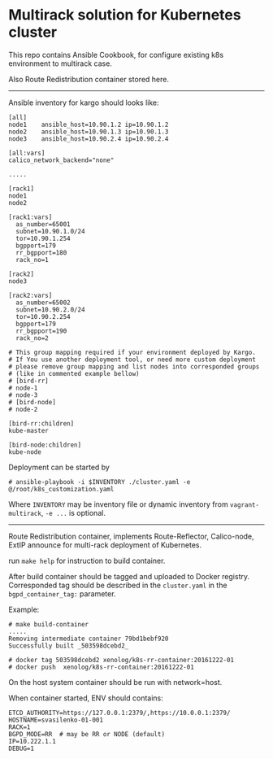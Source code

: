 # Multirack solution for Kubernetes cluster

This repo contains Ansible Cookbook, for configure existing 
k8s environment to multirack case.

Also Route Redistribution container stored here.

---
Ansible inventory for kargo should looks like:

```
[all]
node1    ansible_host=10.90.1.2 ip=10.90.1.2
node2    ansible_host=10.90.1.3 ip=10.90.1.3
node3    ansible_host=10.90.2.4 ip=10.90.2.4

[all:vars]
calico_network_backend="none"

.....

[rack1]
node1
node2

[rack1:vars]
  as_number=65001
  subnet=10.90.1.0/24
  tor=10.90.1.254
  bgpport=179
  rr_bgpport=180
  rack_no=1

[rack2]
node3

[rack2:vars]
  as_number=65002
  subnet=10.90.2.0/24
  tor=10.90.2.254
  bgpport=179
  rr_bgpport=190
  rack_no=2

# This group mapping required if your environment deployed by Kargo.
# If You use another deployment tool, or need more custom deployment
# please remove group mapping and list nodes into corresponded groups
# (like in commented example bellow)
# [bird-rr]
# node-1
# node-3
# [bird-node]
# node-2

[bird-rr:children]
kube-master

[bird-node:children]
kube-node
```

Deployment can be started by
```
# ansible-playbook -i $INVENTORY ./cluster.yaml -e @/root/k8s_customization.yaml
```
Where `INVENTORY` may be inventory file or dynamic inventory from `vagrant-multirack`, `-e ...` is optional.

---
Route Redistribution container, implements Route-Reflector, Calico-node, ExtIP announce for multi-rack deployment of Kubernetes.

run `make help` for instruction to build container. 

After build container should be tagged and uploaded to Docker registry. Corresponded tag should be described in the `cluster.yaml` in the `bgpd_container_tag:` parameter.

Example:
```
# make build-container
.....
Removing intermediate container 79bd1bebf920
Successfully built _503598dcebd2_

# docker tag 503598dcebd2 xenolog/k8s-rr-container:20161222-01
# docker push  xenolog/k8s-rr-container:20161222-01

```

On the host system container should be run with network=host.

When container started, ENV should contains:
```
ETCD_AUTHORITY=https://127.0.0.1:2379/,https://10.0.0.1:2379/
HOSTNAME=svasilenko-01-001
RACK=1
BGPD_MODE=RR  # may be RR or NODE (default)
IP=10.222.1.1
DEBUG=1
```
